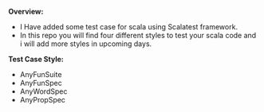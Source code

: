**Overview:**
- I Have added some test case for scala using Scalatest framework.
- In this repo you will find four different styles to test your scala code and i will add more styles in upcoming days.

**Test Case Style:**
- AnyFunSuite
- AnyFunSpec
- AnyWordSpec 
- AnyPropSpec